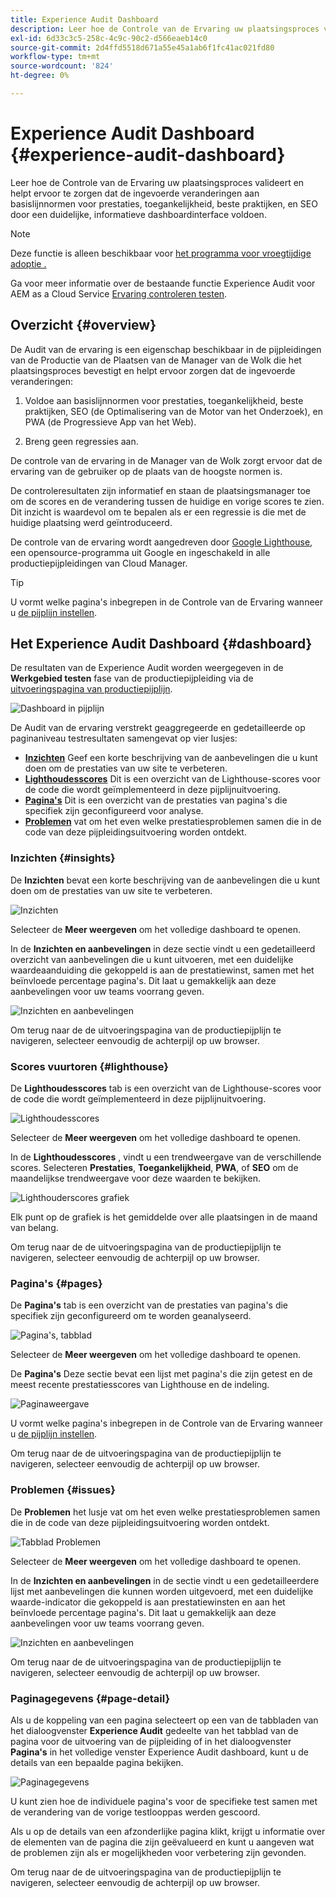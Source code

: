 ```yaml
---
title: Experience Audit Dashboard
description: Leer hoe de Controle van de Ervaring uw plaatsingsproces valideert en helpt ervoor te zorgen dat de ingevoerde veranderingen aan basislijnnormen voor prestaties, toegankelijkheid, beste praktijken, en SEO door een duidelijke, informatieve dashboardinterface voldoen.
exl-id: 6d33c3c5-258c-4c9c-90c2-d566eaeb14c0
source-git-commit: 2d4ffd5518d671a55e45a1ab6f1fc41ac021fd80
workflow-type: tm+mt
source-wordcount: '824'
ht-degree: 0%

---
```


# Experience Audit Dashboard {#experience-audit-dashboard}


Leer hoe de Controle van de Ervaring uw plaatsingsproces valideert en helpt ervoor te zorgen dat de ingevoerde veranderingen aan basislijnnormen voor prestaties, toegankelijkheid, beste praktijken, en SEO door een duidelijke, informatieve dashboardinterface voldoen.

>[!NOTE]
>
>Deze functie is alleen beschikbaar voor [het programma voor vroegtijdige adoptie .](/help/implementing/cloud-manager/release-notes/current.md#early-adoption)
>
>Ga voor meer informatie over de bestaande functie Experience Audit voor AEM as a Cloud Service [Ervaring controleren testen](/help/implementing/cloud-manager/experience-audit-testing.md).

## Overzicht {#overview}

De Audit van de ervaring is een eigenschap beschikbaar in de pijpleidingen van de Productie van de Plaatsen van de Manager van de Wolk die het plaatsingsproces bevestigt en helpt ervoor zorgen dat de ingevoerde veranderingen:

1. Voldoe aan basislijnnormen voor prestaties, toegankelijkheid, beste praktijken, SEO (de Optimalisering van de Motor van het Onderzoek), en PWA (de Progressieve App van het Web).

1. Breng geen regressies aan.

De controle van de ervaring in de Manager van de Wolk zorgt ervoor dat de ervaring van de gebruiker op de plaats van de hoogste normen is.

De controleresultaten zijn informatief en staan de plaatsingsmanager toe om de scores en de verandering tussen de huidige en vorige scores te zien. Dit inzicht is waardevol om te bepalen als er een regressie is die met de huidige plaatsing werd geïntroduceerd.

De controle van de ervaring wordt aangedreven door [Google Lighthouse](https://developer.chrome.com/docs/lighthouse/overview/), een opensource-programma uit Google en ingeschakeld in alle productiepijpleidingen van Cloud Manager.

>[!TIP]
>
>U vormt welke pagina&#39;s inbegrepen in de Controle van de Ervaring wanneer u [de pijplijn instellen](/help/implementing/cloud-manager/configuring-pipelines/configuring-production-pipelines.md#full-stack-code).

## Het Experience Audit Dashboard {#dashboard}

De resultaten van de Experience Audit worden weergegeven in de **Werkgebied testen** fase van de productiepijpleiding via de [uitvoeringspagina van productiepijplijn](/help/implementing/cloud-manager/deploy-code.md).

![Dashboard in pijplijn](assets/dashboard.png)

De Audit van de ervaring verstrekt geaggregeerde en gedetailleerde op paginaniveau testresultaten samengevat op vier lusjes:

* **[Inzichten](#insights)** Geef een korte beschrijving van de aanbevelingen die u kunt doen om de prestaties van uw site te verbeteren.
* **[Lighthoudesscores](#lighthouse)** Dit is een overzicht van de Lighthouse-scores voor de code die wordt geïmplementeerd in deze pijplijnuitvoering.
* **[Pagina&#39;s](#pages)** Dit is een overzicht van de prestaties van pagina&#39;s die specifiek zijn geconfigureerd voor analyse.
* **[Problemen](#issues)** vat om het even welke prestatiesproblemen samen die in de code van deze pijpleidingsuitvoering worden ontdekt.

### Inzichten {#insights}

De **Inzichten** bevat een korte beschrijving van de aanbevelingen die u kunt doen om de prestaties van uw site te verbeteren.

![Inzichten](assets/insights.png)

Selecteer de **Meer weergeven** om het volledige dashboard te openen.

In de **Inzichten en aanbevelingen** in deze sectie vindt u een gedetailleerd overzicht van aanbevelingen die u kunt uitvoeren, met een duidelijke waardeaanduiding die gekoppeld is aan de prestatiewinst, samen met het beïnvloede percentage pagina&#39;s. Dit laat u gemakkelijk aan deze aanbevelingen voor uw teams voorrang geven.

![Inzichten en aanbevelingen](assets/insights-recommendations.png)

Om terug naar de de uitvoeringspagina van de productiepijplijn te navigeren, selecteer eenvoudig de achterpijl op uw browser.

### Scores vuurtoren {#lighthouse}

De **Lighthoudesscores** tab is een overzicht van de Lighthouse-scores voor de code die wordt geïmplementeerd in deze pijplijnuitvoering.

![Lighthoudesscores](assets/lighthouse.png)

Selecteer de **Meer weergeven** om het volledige dashboard te openen.

In de **Lighthoudesscores** , vindt u een trendweergave van de verschillende scores. Selecteren **Prestaties**, **Toegankelijkheid**, **PWA**, of **SEO** om de maandelijkse trendweergave voor deze waarden te bekijken.

![Lighthouderscores grafiek](assets/lighthouse-scores.png)

Elk punt op de grafiek is het gemiddelde over alle plaatsingen in de maand van belang.

Om terug naar de de uitvoeringspagina van de productiepijplijn te navigeren, selecteer eenvoudig de achterpijl op uw browser.

### Pagina&#39;s {#pages}

De **Pagina&#39;s** tab is een overzicht van de prestaties van pagina&#39;s die specifiek zijn geconfigureerd om te worden geanalyseerd.

![Pagina&#39;s, tabblad](assets/pages.png)

Selecteer de **Meer weergeven** om het volledige dashboard te openen.

De **Pagina&#39;s** Deze sectie bevat een lijst met pagina&#39;s die zijn getest en de meest recente prestatiesscores van Lighthouse en de indeling.

![Paginaweergave](assets/pages-view.png)

U vormt welke pagina&#39;s inbegrepen in de Controle van de Ervaring wanneer u [de pijplijn instellen](/help/implementing/cloud-manager/configuring-pipelines/configuring-production-pipelines.md#full-stack-code).

Om terug naar de de uitvoeringspagina van de productiepijplijn te navigeren, selecteer eenvoudig de achterpijl op uw browser.

### Problemen {#issues}

De **Problemen** het lusje vat om het even welke prestatiesproblemen samen die in de code van deze pijpleidingsuitvoering worden ontdekt.

![Tabblad Problemen](assets/issues.png)

Selecteer de **Meer weergeven** om het volledige dashboard te openen.

In de **Inzichten en aanbevelingen** in de sectie vindt u een gedetailleerdere lijst met aanbevelingen die kunnen worden uitgevoerd, met een duidelijke waarde-indicator die gekoppeld is aan prestatiewinsten en aan het beïnvloede percentage pagina&#39;s. Dit laat u gemakkelijk aan deze aanbevelingen voor uw teams voorrang geven.

![Inzichten en aanbevelingen](assets/insights-recommendations.png)

Om terug naar de de uitvoeringspagina van de productiepijplijn te navigeren, selecteer eenvoudig de achterpijl op uw browser.

### Paginagegevens {#page-detail}

Als u de koppeling van een pagina selecteert op een van de tabbladen van het dialoogvenster **Experience Audit** gedeelte van het tabblad van de pagina voor de uitvoering van de pijpleiding of in het dialoogvenster **Pagina&#39;s** in het volledige venster Experience Audit dashboard, kunt u de details van een bepaalde pagina bekijken.

![Paginagegevens](assets/page-data.png)

U kunt zien hoe de individuele pagina&#39;s voor de specifieke test samen met de verandering van de vorige testlooppas werden gescoord.

Als u op de details van een afzonderlijke pagina klikt, krijgt u informatie over de elementen van de pagina die zijn geëvalueerd en kunt u aangeven wat de problemen zijn als er mogelijkheden voor verbetering zijn gevonden.

Om terug naar de de uitvoeringspagina van de productiepijplijn te navigeren, selecteer eenvoudig de achterpijl op uw browser.
